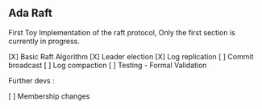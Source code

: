 Ada Raft
---------

First Toy Implementation of the raft protocol, 
Only the first section is currently in progress.



  [X] Basic Raft Algorithm
  [X] Leader election
  [X] Log replication
  [ ] Commit broadcast
  [ ] Log compaction
  [ ] Testing - Formal Validation


Further devs :

  [ ] Membership changes
